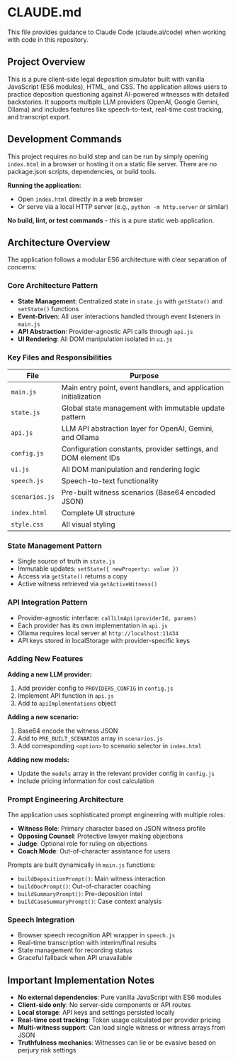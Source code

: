 # CLAUDE.md

This file provides guidance to Claude Code (claude.ai/code) when working with code in this repository.

## Project Overview

This is a pure client-side legal deposition simulator built with vanilla JavaScript (ES6 modules), HTML, and CSS. The application allows users to practice deposition questioning against AI-powered witnesses with detailed backstories. It supports multiple LLM providers (OpenAI, Google Gemini, Ollama) and includes features like speech-to-text, real-time cost tracking, and transcript export.

## Development Commands

This project requires no build step and can be run by simply opening `index.html` in a browser or hosting it on a static file server. There are no package.json scripts, dependencies, or build tools.

**Running the application:**
- Open `index.html` directly in a web browser
- Or serve via a local HTTP server (e.g., `python -m http.server` or similar)

**No build, lint, or test commands** - this is a pure static web application.

## Architecture Overview

The application follows a modular ES6 architecture with clear separation of concerns:

### Core Architecture Pattern
- **State Management**: Centralized state in `state.js` with `getState()` and `setState()` functions
- **Event-Driven**: All user interactions handled through event listeners in `main.js`
- **API Abstraction**: Provider-agnostic API calls through `api.js`
- **UI Rendering**: All DOM manipulation isolated in `ui.js`

### Key Files and Responsibilities

| File | Purpose |
|------|---------|
| `main.js` | Main entry point, event handlers, and application initialization |
| `state.js` | Global state management with immutable update pattern |
| `api.js` | LLM API abstraction layer for OpenAI, Gemini, and Ollama |
| `config.js` | Configuration constants, provider settings, and DOM element IDs |
| `ui.js` | All DOM manipulation and rendering logic |
| `speech.js` | Speech-to-text functionality |
| `scenarios.js` | Pre-built witness scenarios (Base64 encoded JSON) |
| `index.html` | Complete UI structure |
| `style.css` | All visual styling |

### State Management Pattern
- Single source of truth in `state.js`
- Immutable updates: `setState({ newProperty: value })`
- Access via `getState()` returns a copy
- Active witness retrieved via `getActiveWitness()`

### API Integration Pattern
- Provider-agnostic interface: `callLlmApi(providerId, params)`
- Each provider has its own implementation in `api.js`
- Ollama requires local server at `http://localhost:11434`
- API keys stored in localStorage with provider-specific keys

### Adding New Features

**Adding a new LLM provider:**
1. Add provider config to `PROVIDERS_CONFIG` in `config.js`
2. Implement API function in `api.js`
3. Add to `apiImplementations` object

**Adding a new scenario:**
1. Base64 encode the witness JSON
2. Add to `PRE_BUILT_SCENARIOS` array in `scenarios.js`
3. Add corresponding `<option>` to scenario selector in `index.html`

**Adding new models:**
- Update the `models` array in the relevant provider config in `config.js`
- Include pricing information for cost calculation

### Prompt Engineering Architecture
The application uses sophisticated prompt engineering with multiple roles:
- **Witness Role**: Primary character based on JSON witness profile
- **Opposing Counsel**: Protective lawyer making objections
- **Judge**: Optional role for ruling on objections
- **Coach Mode**: Out-of-character assistance for users

Prompts are built dynamically in `main.js` functions:
- `buildDepositionPrompt()`: Main witness interaction
- `buildOocPrompt()`: Out-of-character coaching
- `buildSummaryPrompt()`: Pre-deposition intel
- `buildCaseSummaryPrompt()`: Case context analysis

### Speech Integration
- Browser speech recognition API wrapper in `speech.js`
- Real-time transcription with interim/final results
- State management for recording status
- Graceful fallback when API unavailable

## Important Implementation Notes

- **No external dependencies**: Pure vanilla JavaScript with ES6 modules
- **Client-side only**: No server-side components or API routes
- **Local storage**: API keys and settings persisted locally
- **Real-time cost tracking**: Token usage calculated per provider pricing
- **Multi-witness support**: Can load single witness or witness arrays from JSON
- **Truthfulness mechanics**: Witnesses can lie or be evasive based on perjury risk settings